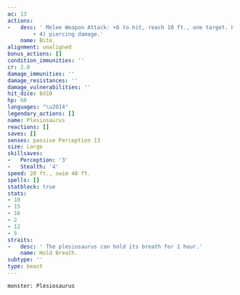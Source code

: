 ```yaml
---
ac: 13
actions:
-   desc: ' Melee Weapon Attack: +6 to hit, reach 10 ft., one target. Hit: 14 (3d6
        + 4) piercing damage.'
    name: Bite.
alignment: unaligned
bonus_actions: []
condition_immunities: ''
cr: 2.0
damage_immunities: ''
damage_resistances: ''
damage_vulnerabilities: ''
hit_dice: 8d10
hp: 68
languages: "\u2014"
legendary_actions: []
name: Plesiosaurus
reactions: []
saves: []
senses: passive Perception 13
size: Large
skillsaves:
-   Perception: '3'
-   Stealth: '4'
speed: 20 ft., swim 40 ft.
spells: []
statblock: true
stats:
- 18
- 15
- 16
- 2
- 12
- 5
straits:
-   desc: ' The plesiosaurus can hold its breath for 1 hour.'
    name: Hold Breath.
subtype: ''
type: beast
---
```

```statblock
monster: Plesiosaurus
```